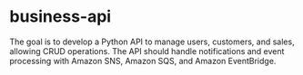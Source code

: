 # business-api
The goal is to develop a Python API to manage users, customers, and sales, allowing CRUD operations. The API should handle notifications and event processing with Amazon SNS, Amazon SQS, and Amazon EventBridge.
